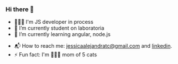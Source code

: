 ### Hi there 👋

<!--
**ToroAlejandra/ToroAlejandra** is a ✨ _special_ ✨ repository because its `README.md` (this file) appears on your GitHub profile.

Here are some ideas to get you started:
-->
- 👩🏽‍💻 I'm JS developer in process 
- 🔭 I’m currently student on laboratoria
- 🌱 I’m currently learning angular, node.js

<!--- 💬 Ask me about programation logic, cats and plants-->
- 📬 How to reach me: jessicaalejandratc@gmail.com and [linkedin](https://www.linkedin.com/in/jessica-alejandra-toro/).
- ⚡ Fun fact: I'm 👩🏽‍🍼 mom of 5 cats

